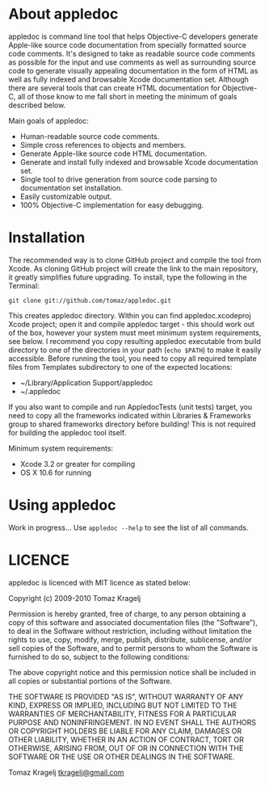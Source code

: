 About appledoc
==============

appledoc is command line tool that helps Objective-C developers generate Apple-like source code documentation from specially formatted source code comments. It's designed to take as readable source code comments as possible for the input and use comments as well as surrounding source code to generate visually appealing documentation in the form of HTML as well as fully indexed and browsable Xcode documentation set. Although there are several tools that can create HTML documentation for Objective-C, all of those know to me fall short in meeting the minimum of goals described below.

Main goals of appledoc:

- Human-readable source code comments.
- Simple cross references to objects and members.
- Generate Apple-like source code HTML documentation.
- Generate and install fully indexed and browsable Xcode documentation set.
- Single tool to drive generation from source code parsing to documentation set installation.
- Easily customizable output.
- 100% Objective-C implementation for easy debugging.


Installation
============

The recommended way is to clone GitHub project and compile the tool from Xcode. As cloning GitHub project will create the link to the main repository, it greatly simplifies future upgrading. To install, type the following in the Terminal:

	git clone git://github.com/tomaz/appledoc.git

This creates appledoc directory. Within you can find appledoc.xcodeproj Xcode project; open it and compile appledoc target - this should work out of the box, however your system must meet minimum system requirements, see below. I recommend you copy resulting appledoc executable from build directory to one of the directories in your path (`echo $PATH`) to make it easily accessible. Before running the tool, you need to copy all required template files from Templates subdirectory to one of the expected locations:

- ~/Library/Application Support/appledoc
- ~/.appledoc

If you also want to compile and run AppledocTests (unit tests) target, you need to copy all the frameworks indicated within Libraries & Frameworks group to shared frameworks directory before building! This is not required for building the appledoc tool itself.

Minimum system requirements:

- Xcode 3.2 or greater for compiling
- OS X 10.6 for running


Using appledoc
==============

Work in progress... Use `appledoc --help` to see the list of all commands.


LICENCE
=======

appledoc is licenced with MIT licence as stated below:

Copyright (c) 2009-2010 Tomaz Kragelj

Permission is hereby granted, free of charge, to any person obtaining a copy of this software and associated documentation files (the "Software"), to deal in the Software without restriction, including without limitation the rights to use, copy, modify, merge, publish, distribute, sublicense, and/or sell copies of the Software, and to permit persons to whom the Software is furnished to do so, subject to the following conditions:

The above copyright notice and this permission notice shall be included in all copies or substantial portions of the Software.

THE SOFTWARE IS PROVIDED "AS IS", WITHOUT WARRANTY OF ANY KIND, EXPRESS OR IMPLIED, INCLUDING BUT NOT LIMITED TO THE WARRANTIES OF MERCHANTABILITY, FITNESS FOR A PARTICULAR PURPOSE AND NONINFRINGEMENT. IN NO EVENT SHALL THE AUTHORS OR COPYRIGHT HOLDERS BE LIABLE FOR ANY CLAIM, DAMAGES OR OTHER LIABILITY, WHETHER IN AN ACTION OF CONTRACT, TORT OR OTHERWISE, ARISING FROM, OUT OF OR IN CONNECTION WITH THE SOFTWARE OR THE USE OR OTHER DEALINGS IN THE SOFTWARE.

Tomaz Kragelj tkragelj@gmail.com